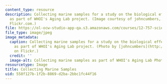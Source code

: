 ```yaml
---
content_type: resource
description: Collecting marine samples for a study on the biological effects of aging
  as part of WHOI's Aging Lab project. (Image courtesy of johncumbers, as posted on
  Flickr.com.)
file: https://ol-ocw-studio-app-qa.s3.amazonaws.com/courses/12-757-science-and-communication-spring-2005/558f127b1f2b8869d2ba2bbc1fc44f16_12-757s05.jpg
file_type: image/jpeg
image_metadata:
  caption: Collecting marine samples for a study on the biological effects of aging
    as part of WHOI's Aging Lab project. (Photo by [johncumbers](http://www.flickr.com/people/cumbers/)
    on Flickr.)
  credit: ''
  image-alt: Collecting marine samples as part of WHOI's Aging Lab Photo.
resourcetype: Image
title: Collecting Marine Samples
uid: 558f127b-1f2b-8869-d2ba-2bbc1fc44f16
---
```

